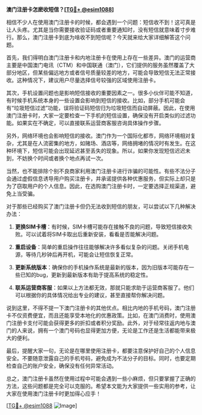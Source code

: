 **澳门注册卡怎麽收短信？[[TG💪+ @esim1088](https://t.me/s/esim1088)]**

相信不少人在使用澳门注册卡的时候，都会遇到一个问题：短信收不到！这可真是让人头疼。尤其是当你需要接收验证码或者重要通知时，没有短信就意味着寸步难行。那么，澳门注册卡到底为啥收不到短信呢？今天就来给大家详细解答这个问题。

首先，我们得明白澳门注册卡和内地注册卡在使用上存在一些差异。澳门的运营商主要是中国澳门电讯（CTM）和中国联通（澳门），它们提供的服务虽然覆盖了大部分地区，但某些偏远地方或者信号质量较差的地方，可能会导致短信无法正常接收。这种情况下，建议用户尽量选择信号较强的区域使用注册卡。

其次，手机设置问题也是影响短信接收的重要因素之一。很多小伙伴可能不知道，有时候手机系统本身的一些设置会影响到短信的接收。比如，部分手机可能会有“垃圾短信过滤”功能，误将验证码短信归为垃圾短信而自动屏蔽。因此，在使用澳门注册卡时，大家一定要检查一下手机的短信设置，确保没有开启类似的过滤功能。如果实在不确定，可以直接联系运营商客服咨询具体操作步骤。

另外，网络环境也会影响短信的接收。澳门作为一个国际化都市，网络环境相对复杂，尤其是在人流密集的地方，如赌场、酒店等，网络拥堵的情况时有发生。在这种环境下，短信可能会出现延迟甚至丢失的现象。所以，如果你发现短信迟迟未到，不妨换个时间或者换个地点再试一次。

当然，也不能排除个别不良商家利用澳门注册卡进行诈骗的可能性。有些不法分子会通过虚假信息诱导用户购买注册卡，并承诺提供各种优惠服务，但实际上却只是为了窃取用户的个人信息。因此，在选购澳门注册卡时，一定要选择正规渠道，避免上当受骗。

对于那些已经购买了澳门注册卡但仍无法收到短信的朋友，可以尝试以下几种解决办法：

1. **更换SIM卡槽**：有时候，SIM卡槽可能存在接触不良的问题，导致短信接收失败。可以试着将SIM卡取出后重新安装，看看是否能解决问题。

2. **重启设备**：简单的重启操作往往能够解决许多看似复杂的问题。关闭手机电源，等待几秒钟后再开机，可能会让短信恢复正常。

3. **更新系统版本**：确保你的手机操作系统是最新的版本，因为旧版本可能存在一些已知的bug，更新到最新版本有助于提高系统的稳定性。

4. **联系运营商客服**：如果以上方法都无效，那就只能求助于运营商客服了。他们可以根据你的具体情况给出专业的建议，甚至直接帮你解决问题。

说到这里，不得不提一下澳门注册卡的其他优点。相比内地的手机号码，澳门注册卡不仅资费便宜，而且还能享受本地化的优惠政策。比如，在澳门消费时，使用澳门注册卡支付可能会获得更多的折扣或者积分奖励。此外，对于经常往返内地与澳门的人来说，拥有一个澳门号码也显得更加方便，无论是工作还是生活都能带来极大的便利。

最后，提醒大家一句，无论是在哪里使用注册卡，都要注意保护好自己的个人信息安全。不要随意泄露自己的手机号码，避免成为不法分子的目标。同时，也要定期检查自己的账户安全，确保没有任何异常活动。

总之，澳门注册卡虽然在使用过程中可能会遇到一些小麻烦，但只要掌握了正确的方法，这些问题都是完全可以克服的。希望本文能为大家提供一些实用的参考，让大家在使用澳门注册卡时更加得心应手！

[[TG💪+ @esim1088](https://t.me/s/esim1088) ![Image](https://i.postimg.cc/4NQfJmqS/Snipaste-2025-05-13-00-14-12.png)]